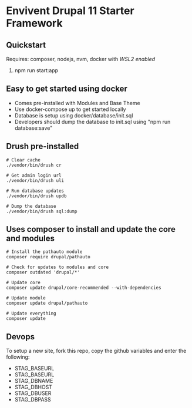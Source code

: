 # Envivent Drupal 11 Starter Framework

## Quickstart

Requires: composer, nodejs, nvm, docker with *WSL2 enabled*

1. npm run start:app


## Easy to get started using docker

  - Comes pre-installed with Modules and Base Theme
  - Use docker-compose up to get started locally
  - Database is setup using docker/database/init.sql
  - Developers should dump the database to init.sql using "npm run database:save"

## Drush pre-installed

```
# Clear cache
./vendor/bin/drush cr

# Get admin login url
./vendor/bin/drush uli

# Run database updates
./vendor/bin/drush updb

# Dump the database
./vendor/bin/drush sql:dump
```

## Uses composer to install and update the core and modules

```
# Install the pathauto module
composer require drupal/pathauto

# Check for updates to modules and core
composer outdated 'drupal/*'

# Update core
composer update drupal/core-recommended --with-dependencies

# Update module
composer update drupal/pathauto

# Update everything
composer update
```

## Devops

To setup a new site, fork this repo, copy the github variables and enter the following:

* STAG_BASEURL
* STAG_BASEURL
* STAG_DBNAME
* STAG_DBHOST
* STAG_DBUSER
* STAG_DBPASS

